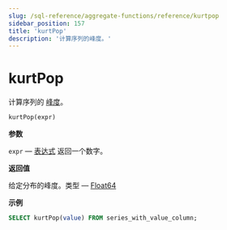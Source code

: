 ```yaml
---
slug: /sql-reference/aggregate-functions/reference/kurtpop
sidebar_position: 157
title: 'kurtPop'
description: '计算序列的峰度。'
---
```



# kurtPop

计算序列的 [峰度](https://en.wikipedia.org/wiki/Kurtosis)。

``` sql
kurtPop(expr)
```

**参数**

`expr` — [表达式](/sql-reference/syntax#expressions) 返回一个数字。

**返回值**

给定分布的峰度。类型 — [Float64](../../../sql-reference/data-types/float.md)

**示例**

``` sql
SELECT kurtPop(value) FROM series_with_value_column;
```

